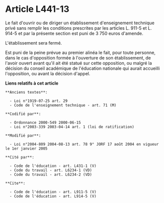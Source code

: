# Article L441-13

Le fait d'ouvrir ou de diriger un établissement d'enseignement technique privé sans remplir les conditions prescrites par les
articles L. 911-5 et L. 914-5 et par la présente section est puni de 3 750 euros d'amende. 

L'établissement sera fermé. 

Est puni de la peine prévue au premier alinéa le fait, pour toute personne, dans le cas d'opposition formée à l'ouverture de
son établissement, de l'avoir ouvert avant qu'il ait été statué sur cette opposition, ou malgré la décision du conseil
académique de l'éducation nationale qui aurait accueilli l'opposition, ou avant la décision d'appel.

**Liens relatifs à cet article**

	**Anciens textes**:

	  - Loi n°1919-07-25 art. 29
	  - Code de l'enseignement technique - art. 71 (M)

	**Codifié par**:

	  - Ordonnance 2000-549 2000-06-15
	  - Loi n°2003-339 2003-04-14 art. 1 (loi de ratification)

	**Modifié par**:

	  - Loi n°2004-809 2004-08-13 art. 78 9° JORF 17 août 2004 en vigueur le 1er janvier 2005

	**Cité par**:

	  - Code de l'éducation - art. L431-1 (V)
	  - Code du travail - art. L6234-1 (VD)
	  - Code du travail - art. L6234-2 (VD)

	**Cite**:

	  - Code de l'éducation - art. L911-5 (V)
	  - Code de l'éducation - art. L914-5 (V)
